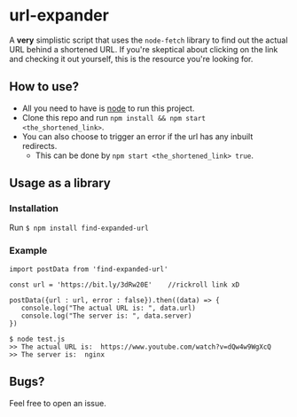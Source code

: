 # url-expander
A **very** simplistic script that uses the `node-fetch` library to find out the actual URL behind a shortened URL.
If you're skeptical about clicking on the link and checking it out yourself, this is the resource you're looking for.

## How to use?
* All you need to have is [node](https://nodejs.dev/en/) to run this project. 
* Clone this repo and run `npm install && npm start <the_shortened_link>`.
* You can also choose to trigger an error if the url has any inbuilt redirects.
    * This can be done by `npm start <the_shortened_link> true`.
    
## Usage as a library
### Installation
   Run `$ npm install find-expanded-url`
### Example
```
import postData from 'find-expanded-url'

const url = 'https://bit.ly/3dRw20E'    //rickroll link xD

postData({url : url, error : false}).then((data) => {
   console.log("The actual URL is: ", data.url)
   console.log("The server is: ", data.server)
})

```
```
$ node test.js
>> The actual URL is:  https://www.youtube.com/watch?v=dQw4w9WgXcQ
>> The server is:  nginx

```
    
## Bugs?
Feel free to open an issue.

